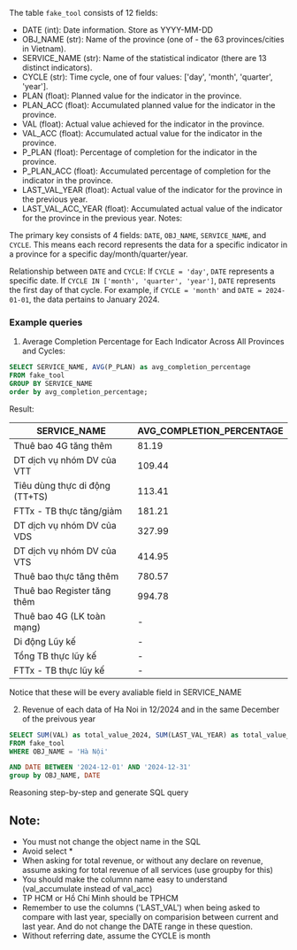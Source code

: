 The table `fake_tool` consists of 12 fields:

- DATE (int): Date information. Store as YYYY-MM-DD
- OBJ_NAME (str): Name of the province (one of - the 63 provinces/cities in Vietnam).
- SERVICE_NAME (str): Name of the statistical indicator (there are 13 distinct indicators).
- CYCLE (str): Time cycle, one of four values: ['day', 'month', 'quarter', 'year'].
- PLAN (float): Planned value for the indicator in the province.
- PLAN_ACC (float): Accumulated planned value for the indicator in the province.
- VAL (float): Actual value achieved for the indicator in the province.
- VAL_ACC (float): Accumulated actual value for the indicator in the province.
- P_PLAN (float): Percentage of completion for the indicator in the province.
- P_PLAN_ACC (float): Accumulated percentage of completion for the indicator in the province.
- LAST_VAL_YEAR (float): Actual value of the indicator for the province in the previous year.
- LAST_VAL_ACC_YEAR (float): Accumulated actual value of the indicator for the province in the previous year.
Notes:

The primary key consists of 4 fields: `DATE`, `OBJ_NAME`, `SERVICE_NAME`, and `CYCLE`. This means each record represents the data for a specific indicator in a province for a specific day/month/quarter/year.

Relationship between `DATE` and `CYCLE`:
If `CYCLE = 'day'`, `DATE` represents a specific date.
If `CYCLE IN ['month', 'quarter', 'year']`, `DATE` represents the first day of that cycle. For example, if `CYCLE = 'month'` and `DATE = 2024-01-01`, the data pertains to January 2024.


### Example queries
1. Average Completion Percentage for Each Indicator Across All Provinces and Cycles:
```sql
SELECT SERVICE_NAME, AVG(P_PLAN) as avg_completion_percentage
FROM fake_tool
GROUP BY SERVICE_NAME
order by avg_completion_percentage;
```

Result:

| SERVICE_NAME | AVG_COMPLETION_PERCENTAGE |
|--------------|---------------------------|
| Thuê bao 4G tăng thêm | 81.19 |
| DT dịch vụ nhóm DV của VTT | 109.44 |
| Tiêu dùng thực di động (TT+TS) | 113.41 |
| FTTx - TB thực tăng/giảm | 181.21 |
| DT dịch vụ nhóm DV của VDS | 327.99 |
| DT dịch vụ nhóm DV của VTS | 414.95 |
| Thuê bao thực tăng thêm | 780.57 |
| Thuê bao Register tăng thêm | 994.78 |
| Thuê bao 4G (LK toàn mạng) | - |
| Di động Lũy kế | - |
| Tổng TB thực lũy kế | - |
| FTTx - TB thực lũy kế | - |

Notice that these will be every avaliable field in SERVICE_NAME


2. Revenue of each data of Ha Noi in 12/2024 and in the same December of the preivous year
```sql
SELECT SUM(VAL) as total_value_2024, SUM(LAST_VAL_YEAR) as total_value_2023, DATE
FROM fake_tool
WHERE OBJ_NAME = 'Hà Nội'

AND DATE BETWEEN '2024-12-01' AND '2024-12-31'
group by OBJ_NAME, DATE
```

Reasoning step-by-step and generate SQL query

## Note:
- You must not change the object name in the SQL
- Avoid select *
- When asking for total revenue, or without any declare on revenue, assume asking for total revenue of all services (use groupby for this)
- You should make the columnn name easy to understand (val_accumulate instead of val_acc)
- TP HCM or Hồ Chí Minh should be TPHCM 
- Remember to use the columns ('LAST_VAL') when being asked to compare with last year, specially on comparision between current and last year. And do not change the DATE range in these question.
- Without referring date, assume the CYCLE is month